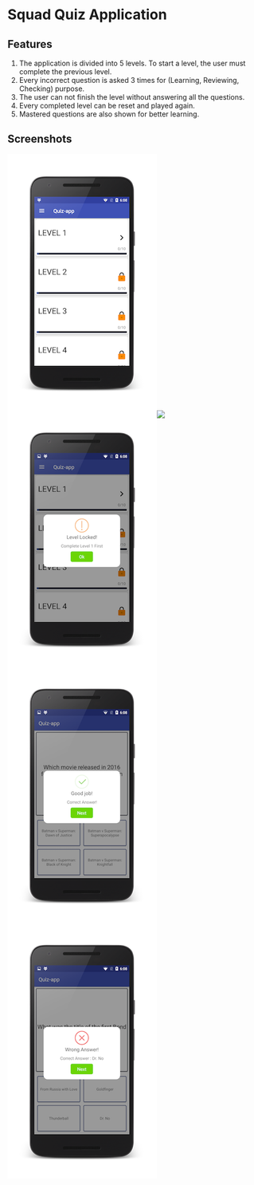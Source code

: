 # Squad Quiz Application

## Features
1. The application is divided into 5 levels. To start a level, the user must complete the previous level.
2. Every incorrect question is asked 3 times for (Learning, Reviewing, Checking) purpose.
3. The user can not finish the level without answering all the questions. 
4. Every completed level can be reset and played again.
5. Mastered questions are also shown for better learning.

## Screenshots

<img align="left" src="ss/main.png">
<img align="left" src="ss/locked.png">
<img align="left" src="ss/questions.png"> 
<img align="left" src="ss/correct.png">          
<img align="left" src="ss/wrong.png">      
